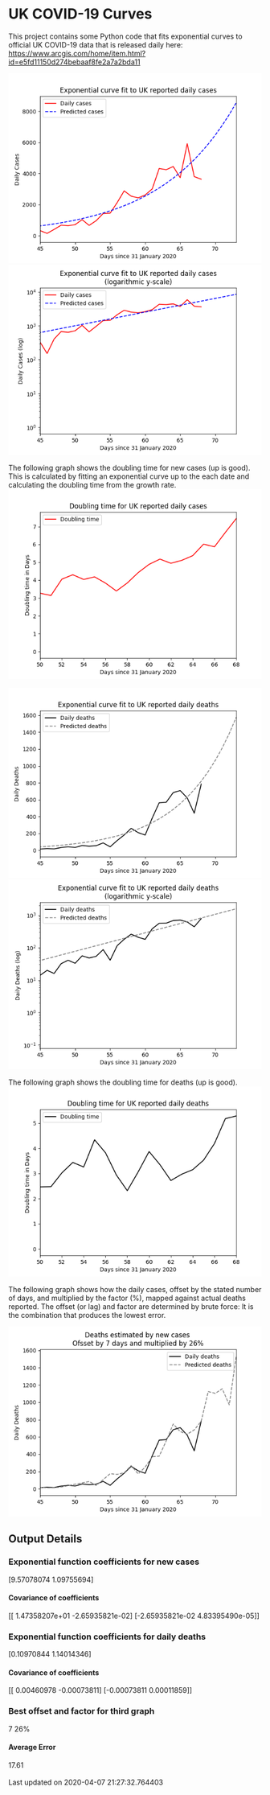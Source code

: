 # UK COVID-19 Curves

This project contains some Python code that fits exponential curves to
official UK COVID-19 data that is released daily here: <https://www.arcgis.com/home/item.html?id=e5fd11150d274bebaaf8fe2a7a2bda11>

![Graph of actual cases and exponential curve](./out/cases.png)
![Graph of actual cases and exponential curve](./out/cases-log.png)

The following graph shows the doubling time for new cases (up is good).
This is calculated by fitting an exponential curve up to the each date
and calculating the doubling time from the growth rate.
![Graph of actual cases and exponential curve](./out/casesdt.png)

![Graph of actual cases and exponential deaths](./out/deaths.png)
![Graph of actual cases and exponential deaths](./out/deaths-log.png)

The following graph shows the doubling time for deaths (up is good).
![Graph of actual cases and exponential curve](./out/deathsdt.png)

The following graph shows how the daily cases, offset by the stated number of days,
and  multiplied by the factor (%), mapped against actual deaths reported.
The offset (or lag) and factor are determined by brute force:
It is the combination that produces the lowest error.

![Graph of predicted deaths based on earlier new cases](./out/cases-deaths.png)

Output Details
--------------
<h3>Exponential function coefficients for new cases</h3>
[9.57078074 1.09755694]
<h4>Covariance of coefficients</h4>
[[ 1.47358207e+01 -2.65935821e-02]
 [-2.65935821e-02  4.83395490e-05]]
<h3>Exponential function coefficients for daily deaths</h3>
[0.10970844 1.14014346]
<h4>Covariance of coefficients</h4>
[[ 0.00460978 -0.00073811]
 [-0.00073811  0.00011859]] <br/>
<h3>Best offset and factor for third graph</h3>
7 26%
<h4>Average Error</h4>
17.61
<br /><br />Last updated on 2020-04-07 21:27:32.764403
